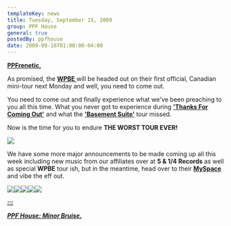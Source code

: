 ```yaml
---
templateKey: news
title: Tuesday, September 15, 2009
group: PPF House
general: true
postedBy: ppfhouse
date: 2009-09-16T01:00:00-04:00
---
```

[**PPFrenetic,**](http://ppfhouse.bandcamp.com)

As promised, the [**WPBE** ](http://www.myspace.com/wpbe)will be headed out on their first official, Canadian mini-tour next Monday and well, you need to come out.

You need to come out and finally experience what we've been preaching to you all this time. What you never got to experience during [**'Thanks For Coming Out'**](http://wpbe.bandcamp.com/album/thanks-for-coming-out) and what the [**'Basement Suite'**](http://ppfhouse.bandcamp.com/album/ppf-house-basement-suite) tour missed.

Now is the time for you to endure **THE WORST TOUR EVER!**

[![](http://c4.ac-images.myspacecdn.com/images02/47/l_998d7ae840d4481f92d83d3e5fe1a58b.jpg)](http://c4.ac-images.myspacecdn.com/images02/47/l_998d7ae840d4481f92d83d3e5fe1a58b.jpg)

We have some more major announcements to be made coming up all this week including new music from our affiliates over at **5 &amp; 1/4 Records** as well as special **WPBE** tour ish, but in the meantime, head over to their [**MySpace**](http://www.myspace.com/wpbe) and vibe the eff out.

[![](http://masiaone.com/wp-content/themes/MASIA02/images/icon_youtube.jpg)](http://www.youtube.com/ppfhouse)[![](http://masiaone.com/wp-content/themes/MASIA02/images/icon_myspace.jpg)](http://www.myspace.com/ppfhouse)[![](http://masiaone.com/wp-content/themes/MASIA02/images/icon_twitter.jpg)](http://www.twitter.com/ppfhouse)[![](http://masiaone.com/wp-content/themes/MASIA02/images/icon_facebook.jpg)](http://www.facebook.com/home.php#/pages/PPF-House/32210491219?ref=ts)[![](http://s3.amazonaws.com/twitter_production/profile_images/60316485/bc_bigger.jpg)](http://ppfhouse.bandcamp.com)

[***:::*** ](http://myspace.com/wpbe)

[***PPF House: Minor Bruise.***](http://myspace.com/wpbe)